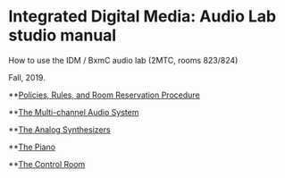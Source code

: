 # Integrated Digital Media: Audio Lab studio manual
How to use the IDM / BxmC audio lab (2MTC, rooms 823/824)

Fall, 2019.

**[Policies, Rules, and Room Reservation Procedure](./rules.md)

**[The Multi-channel Audio System](./multichannel.md)

**[The Analog Synthesizers](./synths.md)

**[The Piano](./piano.md)

**[The Control Room](./controlroom.md)


